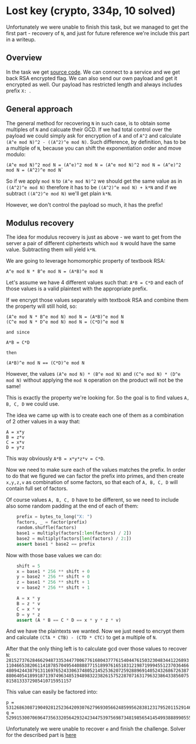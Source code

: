 # Lost key (crypto, 334p, 10 solved)

Unfortunately we were unable to finish this task, but we managed to get the first part - recovery of `N`, and just for future reference we're include this part in a writeup.

## Overview

In the task we get [source code](chall.py).
We can connect to a service and we get back RSA encrypted flag.
We can also send our own payload and get it encrypted as well.
Our payload has restricted length and always includes prefix `X: `.

## General approach

The general method for recovering `N` in such case, is to obtain some multiples of `N` and calcuate their GCD.
If we had total control over the payload we could simply ask for encryption of `A` and of `A^2` and calculate `(A^e mod N)^2 - ((A^2)^e mod N)`.
Such difference, by definition, has to be a multiple of `N`, because you can shift the exponentiation order and move modulo:

```
(A^e mod N)^2 mod N = (A^e)^2 mod N = (A^e mod N)^2 mod N = (A^e)^2 mod N = (A^2)^e mod N`
```

So if we apply `mod N` to `(A^e mod N)^2` we should get the same value as in `((A^2)^e mod N)` therefore it has to be `((A^2)^e mod N) + k*N` and if we subtract `((A^2)^e mod N)` we'll get plain `k*N`.

However, we don't control the payload so much, it has the prefix!

## Modulus recovery

The idea for modulus recovery is just as above - we want to get from the server a pair of different ciphertexts which `mod N` would have the same value.
Subtracting them will yield `k*N`.

We are going to leverage homomorphic property of textbook RSA:

```
A^e mod N * B^e mod N = (A*B)^e mod N
```

Let's assume we have 4 different values such that: `A*B = C*D` and each of those values is a valid plaintext with the appropriate prefix.

If we encrypt those values separately with textbook RSA and combine them the property will still hold, so:

```
(A^e mod N * B^e mod N) mod N = (A*B)^e mod N
(C^e mod N * D^e mod N) mod N = (C*D)^e mod N

and since

A*B = C*D

then

(A*B)^e mod N == (C*D)^e mod N
```

However, the values `(A^e mod N) * (B^e mod N)` and `(C^e mod N) * (D^e mod N)` without applying the `mod N` operation on the product will not be the same!

This is exactly the property we're looking for.
So the goal is to find values `A, B, C, D` we could use.

The idea we came up with is to create each one of them as a combination of 2 other values in a way that:

```
A = x*y
B = z*v
C = x*v
D = y*z
```

This way obviously `A*B = x*y*z*v = C*D`.

Now we need to make sure each of the values matches the prefix.
In order to do that we figured we can factor the prefix into primes, and then create `x,y,z,v` as combination of some factors, so that each of `A, B, C, D` will contain full set of factors.

Of course values `A, B, C, D` have to be different, so we need to include also some random padding at the end of each of them:


```python
    prefix = bytes_to_long("X: ")
    factors, _ = factor(prefix)
    random.shuffle(factors)
    base1 = multiply(factors[:len(factors) / 2])
    base2 = multiply(factors[len(factors) / 2:])
    assert base1 * base2 == prefix
```

Now with those base values we can do:

```python
    shift = 5
    x = base1 * 256 ** shift + 0
    y = base2 * 256 ** shift + 0
    z = base1 * 256 ** shift + 1
    v = base2 * 256 ** shift + 1

    A = x * y
    B = z * v
    C = x * v
    D = y * z
    assert (A * B == C * D == x * y * z * v)
```

And we have the plaintexts we wanted.
Now we just need to encrypt them and calculate `(CTA * CTB) - (CTD * CTC)` to get a multiple of `N`.

After that the only thing left is to calculate gcd over those values to recover `N`: `28152737628466294873353447700677616804377761540447615032304834412268931104665382061141878570495440888771518997616518312198719994551237036466480942443879131169765243306374805214525362072592889691405243268672638788064054189918713974963485194898322382615752287071631796323864338560758158133372985410715951157`

This value can easily be factored into:

```
p = 531268630871904928125236420930762796930566248599562838123179520115291463168597060453850582450268863522872788705521479922595212649079603574353380342938159
q = 52991530070696473563320564293242344753975698734819856541454993888990555556689500359127445576561403828332510518908254263289997022658687697289264351266523
```

Unfortunately we were unable to recover `e` and finish the challenge.
Solver for the described part is [here](modulus.py)
